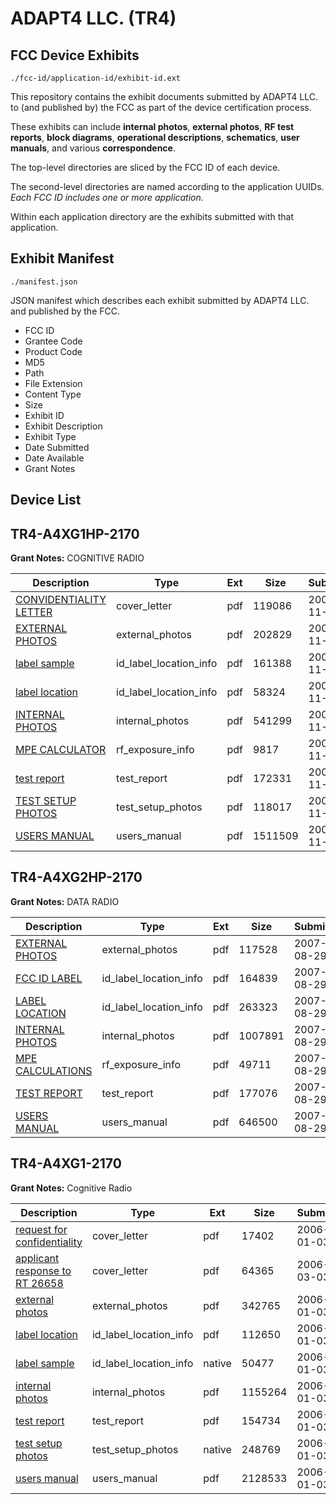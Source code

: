 # ADAPT4 LLC. (TR4)
## FCC Device Exhibits

```
./fcc-id/application-id/exhibit-id.ext
```

This repository contains the exhibit documents submitted by ADAPT4 LLC. to (and published by) the FCC as part of the device certification process.

These exhibits can include **internal photos**, **external photos**, **RF test reports**, **block diagrams**, **operational descriptions**, **schematics**, **user manuals**, and various **correspondence**.

The top-level directories are sliced by the FCC ID of each device.

The second-level directories are named according to the application UUIDs. *Each FCC ID includes one or more application.*

Within each application directory are the exhibits submitted with that application. 

## Exhibit Manifest

```
./manifest.json
```

JSON manifest which describes each exhibit submitted by ADAPT4 LLC. and published by the FCC.

- FCC ID
- Grantee Code
- Product Code
- MD5
- Path
- File Extension
- Content Type
- Size
- Exhibit ID
- Exhibit Description
- Exhibit Type
- Date Submitted
- Date Available
- Grant Notes

## Device List
## TR4-A4XG1HP-2170
**Grant Notes:** COGNITIVE RADIO

| Description | Type | Ext | Size | Submitted | Available |
| ----------- | ---- | --- | ---- | --------- | --------- |
| [CONVIDENTIALITY LETTER](TR4-A4XG1HP-2170/8b7ff9cfda2d73df4c4deadd68eacfcc/870356.pdf) | cover_letter | pdf | 119086 | 2007-11-20 | 2007-11-28 |
| [EXTERNAL PHOTOS](TR4-A4XG1HP-2170/8b7ff9cfda2d73df4c4deadd68eacfcc/867332.pdf) | external_photos | pdf | 202829 | 2007-11-12 | 2007-11-28 |
| [label sample](TR4-A4XG1HP-2170/8b7ff9cfda2d73df4c4deadd68eacfcc/868135.pdf) | id_label_location_info | pdf | 161388 | 2007-11-13 | 2007-11-28 |
| [label location](TR4-A4XG1HP-2170/8b7ff9cfda2d73df4c4deadd68eacfcc/868137.pdf) | id_label_location_info | pdf | 58324 | 2007-11-13 | 2007-11-28 |
| [INTERNAL PHOTOS](TR4-A4XG1HP-2170/8b7ff9cfda2d73df4c4deadd68eacfcc/870357.pdf) | internal_photos | pdf | 541299 | 2007-11-20 | 2007-11-28 |
| [MPE CALCULATOR](TR4-A4XG1HP-2170/8b7ff9cfda2d73df4c4deadd68eacfcc/867330.pdf) | rf_exposure_info | pdf | 9817 | 2007-11-12 | 2007-11-28 |
| [test report](TR4-A4XG1HP-2170/8b7ff9cfda2d73df4c4deadd68eacfcc/868136.pdf) | test_report | pdf | 172331 | 2007-11-13 | 2007-11-28 |
| [TEST SETUP PHOTOS](TR4-A4XG1HP-2170/8b7ff9cfda2d73df4c4deadd68eacfcc/867331.pdf) | test_setup_photos | pdf | 118017 | 2007-11-12 | 2007-11-28 |
| [USERS MANUAL](TR4-A4XG1HP-2170/8b7ff9cfda2d73df4c4deadd68eacfcc/867329.pdf) | users_manual | pdf | 1511509 | 2007-11-12 | 2007-11-28 |
## TR4-A4XG2HP-2170
**Grant Notes:** DATA RADIO

| Description | Type | Ext | Size | Submitted | Available |
| ----------- | ---- | --- | ---- | --------- | --------- |
| [EXTERNAL PHOTOS](TR4-A4XG2HP-2170/16a6f854b69f06079d72c651cd665310/835364.pdf) | external_photos | pdf | 117528 | 2007-08-29 | 2007-08-29 |
| [FCC ID LABEL](TR4-A4XG2HP-2170/16a6f854b69f06079d72c651cd665310/835365.pdf) | id_label_location_info | pdf | 164839 | 2007-08-29 | 2007-08-29 |
| [LABEL LOCATION](TR4-A4XG2HP-2170/16a6f854b69f06079d72c651cd665310/835367.pdf) | id_label_location_info | pdf | 263323 | 2007-08-29 | 2007-08-29 |
| [INTERNAL PHOTOS](TR4-A4XG2HP-2170/16a6f854b69f06079d72c651cd665310/835366.pdf) | internal_photos | pdf | 1007891 | 2007-08-29 | 2007-08-29 |
| [MPE CALCULATIONS](TR4-A4XG2HP-2170/16a6f854b69f06079d72c651cd665310/835368.pdf) | rf_exposure_info | pdf | 49711 | 2007-08-29 | 2007-08-29 |
| [TEST REPORT](TR4-A4XG2HP-2170/16a6f854b69f06079d72c651cd665310/835363.pdf) | test_report | pdf | 177076 | 2007-08-29 | 2007-08-29 |
| [USERS MANUAL](TR4-A4XG2HP-2170/16a6f854b69f06079d72c651cd665310/835358.pdf) | users_manual | pdf | 646500 | 2007-08-29 | 2007-08-29 |
## TR4-A4XG1-2170
**Grant Notes:** Cognitive Radio

| Description | Type | Ext | Size | Submitted | Available |
| ----------- | ---- | --- | ---- | --------- | --------- |
| [request for confidentiality](TR4-A4XG1-2170/22175598dbc3b684b4805671b2537286/616616.pdf) | cover_letter | pdf | 17402 | 2006-01-03 | 2005-12-30 |
| [applicant response to RT 26658](TR4-A4XG1-2170/22175598dbc3b684b4805671b2537286/633260.pdf) | cover_letter | pdf | 64365 | 2006-03-03 | 2005-12-30 |
| [external photos](TR4-A4XG1-2170/22175598dbc3b684b4805671b2537286/616610.pdf) | external_photos | pdf | 342765 | 2006-01-03 | 2005-12-30 |
| [label location](TR4-A4XG1-2170/22175598dbc3b684b4805671b2537286/616612.pdf) | id_label_location_info | pdf | 112650 | 2006-01-03 | 2005-12-30 |
| [label sample](TR4-A4XG1-2170/22175598dbc3b684b4805671b2537286/616613.native) | id_label_location_info | native | 50477 | 2006-01-03 | 2005-12-30 |
| [internal photos](TR4-A4XG1-2170/22175598dbc3b684b4805671b2537286/616611.pdf) | internal_photos | pdf | 1155264 | 2006-01-03 | 2005-12-30 |
| [test report](TR4-A4XG1-2170/22175598dbc3b684b4805671b2537286/616617.pdf) | test_report | pdf | 154734 | 2006-01-03 | 2005-12-30 |
| [test setup photos](TR4-A4XG1-2170/22175598dbc3b684b4805671b2537286/616614.native) | test_setup_photos | native | 248769 | 2006-01-03 | 2005-12-30 |
| [users manual](TR4-A4XG1-2170/22175598dbc3b684b4805671b2537286/616615.pdf) | users_manual | pdf | 2128533 | 2006-01-03 | 2005-12-30 |

